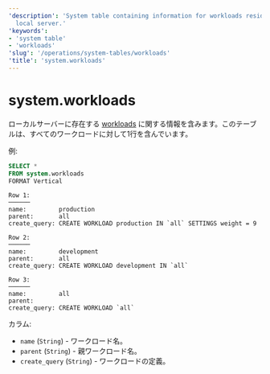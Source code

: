 ```yaml
---
'description': 'System table containing information for workloads residing on the
  local server.'
'keywords':
- 'system table'
- 'workloads'
'slug': '/operations/system-tables/workloads'
'title': 'system.workloads'
---
```





# system.workloads

ローカルサーバーに存在する [workloads](/operations/workload-scheduling.md#workload_entity_storage) に関する情報を含みます。このテーブルは、すべてのワークロードに対して1行を含んでいます。

例:

```sql
SELECT *
FROM system.workloads
FORMAT Vertical
```

```text
Row 1:
──────
name:         production
parent:       all
create_query: CREATE WORKLOAD production IN `all` SETTINGS weight = 9

Row 2:
──────
name:         development
parent:       all
create_query: CREATE WORKLOAD development IN `all`

Row 3:
──────
name:         all
parent:
create_query: CREATE WORKLOAD `all`
```

カラム:

- `name` (`String`) - ワークロード名。
- `parent` (`String`) - 親ワークロード名。
- `create_query` (`String`) - ワークロードの定義。
